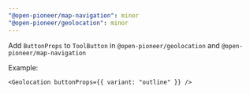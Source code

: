 ```yaml
---
"@open-pioneer/map-navigation": minor
"@open-pioneer/geolocation": minor
---
```


Add `ButtonProps` to `ToolButton` in `@open-pioneer/geolocation` and `@open-pioneer/map-navigation`

Example:

`<Geolocation buttonProps={{ variant: "outline" }} />`
